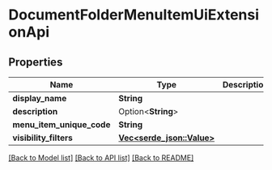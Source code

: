 # DocumentFolderMenuItemUiExtensionApi

## Properties

Name | Type | Description | Notes
------------ | ------------- | ------------- | -------------
**display_name** | **String** |  | 
**description** | Option<**String**> |  | [optional]
**menu_item_unique_code** | **String** |  | 
**visibility_filters** | [**Vec<serde_json::Value>**](serde_json::Value.md) |  | 

[[Back to Model list]](../README.md#documentation-for-models) [[Back to API list]](../README.md#documentation-for-api-endpoints) [[Back to README]](../README.md)


